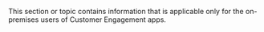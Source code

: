 This section or topic contains information that is applicable only for the on-premises users of Customer Engagement apps.